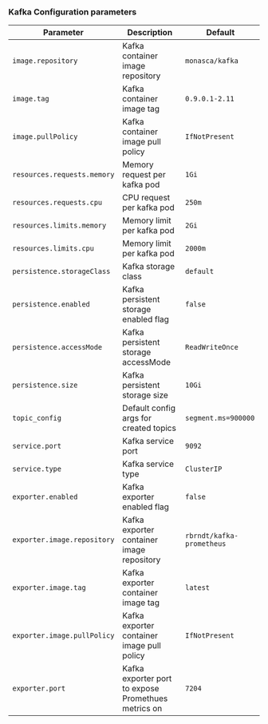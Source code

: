 ### Kafka Configuration parameters

Parameter | Description | Default
--------- | ----------- | -------
`image.repository` | Kafka container image repository | `monasca/kafka`
`image.tag` | Kafka container image tag | `0.9.0.1-2.11`
`image.pullPolicy` | Kafka container image pull policy | `IfNotPresent`
`resources.requests.memory` | Memory request per kafka pod | `1Gi`
`resources.requests.cpu` | CPU request per kafka pod | `250m`
`resources.limits.memory` | Memory limit per kafka pod | `2Gi`
`resources.limits.cpu` | Memory limit per kafka pod | `2000m`
`persistence.storageClass` | Kafka storage class | `default`
`persistence.enabled` | Kafka persistent storage enabled flag | `false`
`persistence.accessMode` | Kafka persistent storage accessMode | `ReadWriteOnce`
`persistence.size` | Kafka persistent storage size | `10Gi`
`topic_config` | Default config args for created topics  | `segment.ms=900000`
`service.port` | Kafka service port | `9092`
`service.type` | Kafka service type | `ClusterIP`
`exporter.enabled` | Kafka exporter enabled flag | `false`
`exporter.image.repository` | Kafka exporter container image repository | `rbrndt/kafka-prometheus`
`exporter.image.tag` | Kafka exporter container image tag | `latest`
`exporter.image.pullPolicy` | Kafka exporter container image pull policy | `IfNotPresent`
`exporter.port` | Kafka exporter port to expose Promethues metrics on | `7204`